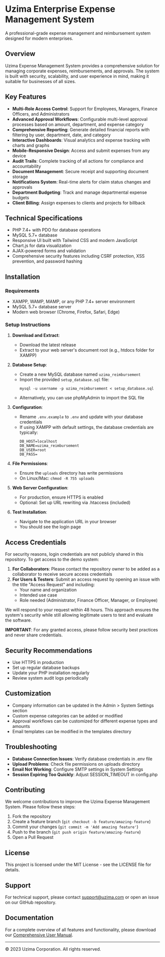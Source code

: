 # Uzima Enterprise Expense Management System

A professional-grade expense management and reimbursement system designed for modern enterprises.

## Overview

Uzima Expense Management System provides a comprehensive solution for managing corporate expenses, reimbursements, and approvals. The system is built with security, scalability, and user experience in mind, making it suitable for businesses of all sizes.

## Key Features

- **Multi-Role Access Control**: Support for Employees, Managers, Finance Officers, and Administrators
- **Advanced Approval Workflows**: Configurable multi-level approval processes based on amount, department, and expense category
- **Comprehensive Reporting**: Generate detailed financial reports with filtering by user, department, date, and category
- **Interactive Dashboards**: Visual analytics and expense tracking with charts and graphs
- **Mobile-Responsive Design**: Access and submit expenses from any device
- **Audit Trails**: Complete tracking of all actions for compliance and accountability
- **Document Management**: Secure receipt and supporting document storage
- **Notifications System**: Real-time alerts for claim status changes and approvals
- **Department Budgeting**: Track and manage departmental expense budgets
- **Client Billing**: Assign expenses to clients and projects for billback

## Technical Specifications

- PHP 7.4+ with PDO for database operations
- MySQL 5.7+ database
- Responsive UI built with Tailwind CSS and modern JavaScript
- Chart.js for data visualization
- AJAX-powered forms and validation
- Comprehensive security features including CSRF protection, XSS prevention, and password hashing

## Installation

### Requirements

- XAMPP, WAMP, MAMP, or any PHP 7.4+ server environment
- MySQL 5.7+ database server
- Modern web browser (Chrome, Firefox, Safari, Edge)

### Setup Instructions

1. **Download and Extract**:

   - Download the latest release
   - Extract to your web server's document root (e.g., htdocs folder for XAMPP)

2. **Database Setup**:

   - Create a new MySQL database named `uzima_reimbursement`
   - Import the provided `setup_database.sql` file:
     ```
     mysql -u username -p uzima_reimbursement < setup_database.sql
     ```
   - Alternatively, you can use phpMyAdmin to import the SQL file

3. **Configuration**:

   - Rename `.env.example` to `.env` and update with your database credentials
   - If using XAMPP with default settings, the database credentials are typically:
     ```
     DB_HOST=localhost
     DB_NAME=uzima_reimbursement
     DB_USER=root
     DB_PASS=
     ```

4. **File Permissions**:

   - Ensure the `uploads` directory has write permissions
   - On Linux/Mac: `chmod -R 755 uploads`

5. **Web Server Configuration**:

   - For production, ensure HTTPS is enabled
   - Optional: Set up URL rewriting via .htaccess (included)

6. **Test Installation**:
   - Navigate to the application URL in your browser
   - You should see the login page

## Access Credentials

For security reasons, login credentials are not publicly shared in this repository. To get access to the demo system:

1. **For Collaborators**: Please contact the repository owner to be added as a collaborator to receive secure access credentials
2. **For Users & Testers**: Submit an access request by opening an issue with the title "Access Request" and including:
   - Your name and organization
   - Intended use case
   - Role needed (Administrator, Finance Officer, Manager, or Employee)

We will respond to your request within 48 hours. This approach ensures the system's security while still allowing legitimate users to test and evaluate the software.

**IMPORTANT**: For any granted access, please follow security best practices and never share credentials.

## Security Recommendations

- Use HTTPS in production
- Set up regular database backups
- Update your PHP installation regularly
- Review system audit logs periodically

## Customization

- Company information can be updated in the Admin > System Settings section
- Custom expense categories can be added or modified
- Approval workflows can be customized for different expense types and amounts
- Email templates can be modified in the templates directory

## Troubleshooting

- **Database Connection Issues**: Verify database credentials in .env file
- **Upload Problems**: Check file permissions on uploads directory
- **Email Not Working**: Configure SMTP settings in System Settings
- **Session Expiring Too Quickly**: Adjust SESSION_TIMEOUT in config.php

## Contributing

We welcome contributions to improve the Uzima Expense Management System. Please follow these steps:

1. Fork the repository
2. Create a feature branch (`git checkout -b feature/amazing-feature`)
3. Commit your changes (`git commit -m 'Add amazing feature'`)
4. Push to the branch (`git push origin feature/amazing-feature`)
5. Open a Pull Request

## License

This project is licensed under the MIT License - see the LICENSE file for details.

## Support

For technical support, please contact support@uzima.com or open an issue on our GitHub repository.

## Documentation

For a complete overview of all features and functionality, please download our [Comprehensive User Manual](docs/UZIMA_User_Manual.md).

---

© 2023 Uzima Corporation. All rights reserved.
